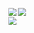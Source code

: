 ![](https://raw.githubusercontent.com/sagar-viradiya/sagar-viradiya/master/resources/banner.png)
![](https://github-readme-stats.vercel.app/api?username=4b75726169736859&show_icons=true&theme=radical)<br />
![](https://komarev.com/ghpvc/?username=4b75726169736859&style=for-the-badge&color=8f2c96)

